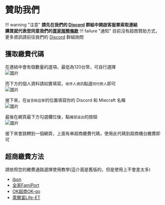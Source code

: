 # 贊助我們
!!! warning "注意"
    **請先在我們的 [Discord](https://discord.gg/22DxRjrXRv) 群組中開啟客服單索取連結**   
    **購買就代表您同意我們的[買家服務條款](./BuyTOS.md)**
!!! failure "通知"
    目前沒有超商贊助方式，更多資訊請前往我們的 [Discord](https://discord.gg/22DxRjrXRv) 群組詢問
## 獲取繳費代碼
在連結中會有個數量的選項，最低為120台幣，可自行選擇  
![圖片](https://github.com/milkteamc/wiki/assets/95519633/8f86340d-6bf7-45ed-9da7-3c46232ae41c)  

而下方的個人資料請如實填寫，`收件人資訊`點選`同付款人`即可  
![圖片](https://github.com/milkteamc/wiki/assets/95519633/b2418a0a-6ee7-4fd6-8ef9-e8ab336bca26)  

接下來，在`留言給店家`的位置填寫你的 Discord 和 Miecraft 名稱  
![圖片](https://github.com/milkteamc/wiki/assets/95519633/f13a985b-a64d-457f-94a9-01c204ffca0e)  



最後在網頁最下方勾選欄位後，點`確認送出`的按鈕  
![圖片](https://github.com/milkteamc/wiki/assets/95519633/ce036c65-37a9-4bf9-a55c-28c8bbd8d81f)  
  
接下來會跳轉到一個網頁，上面有串超商繳費代碼，使用此代碼到超商機台繳費即可  
## 超商繳費方法
請依照您的繳費通路選擇使用教學(這介面是舊版的，但是使用上不會差太多)  

- [ibon](https://www.newebpay.com/info/site_description/seven_ibon_embedded)  
- [全家FamiPort](https://www.newebpay.com/info/site_description/family_embedded)  
- [OK超商OK-go](https://www.newebpay.com/info/site_description/okshop_embedded)  
- [萊爾富Life-ET](https://www.newebpay.com/info/site_description/hilife_embedded)  

